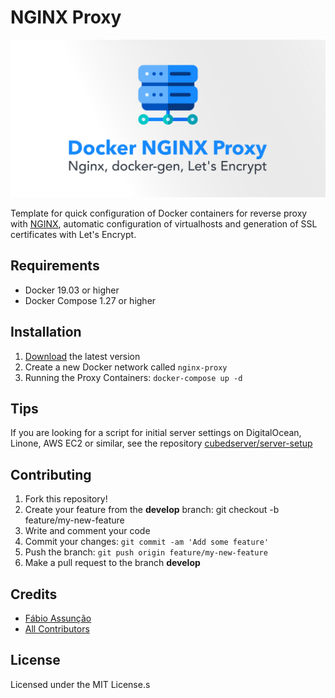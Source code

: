 # NGINX Proxy

<div align="center">
  <img src="templates/screen.svg" loading="lazy" />
</div>

Template for quick configuration of Docker containers for reverse proxy with [NGINX](https://github.com/nginx/nginx), automatic configuration of virtualhosts and generation of SSL certificates with Let's Encrypt.

## Requirements

* Docker 19.03 or higher
* Docker Compose 1.27 or higher

## Installation

1. [Download](https://github.com/cubedserver/docker-nginx-proxy/archive/main.zip) the latest version
2. Create a new Docker network called `nginx-proxy`
3. Running the Proxy Containers: `docker-compose up -d`

## Tips

If you are looking for a script for initial server settings on DigitalOcean, Linone, AWS EC2 or similar, see the repository [cubedserver/server-setup](https://github.com/cubedserver/server-setup)

## Contributing

1. Fork this repository!
2. Create your feature from the **develop** branch: git checkout -b feature/my-new-feature
3. Write and comment your code
4. Commit your changes: `git commit -am 'Add some feature'`
5. Push the branch: `git push origin feature/my-new-feature`
6. Make a pull request to the branch **develop**

## Credits

* [Fábio Assunção](https://github.com/fabioassuncao)
* [All Contributors](../../contributors)


## License

Licensed under the MIT License.s
